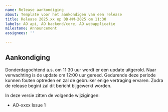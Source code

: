 ```yaml
---
name: Release aankondiging
about: Template voor het aankondigen van een release
title: Release 2025.xx op DD-MM-2025 om 11:30
labels: AO api, AO backend/core, AO webapplicatie
milestone: Announcement
assignees: ''

---
```


## Aankondiging

Donderdagochtend a.s. om 11:30 uur wordt er een update uitgerold. Naar verwachting is de update om 12:00 uur gereed. Gedurende deze periode kunnen fouten optreden en zal de gebruiker enige vertraging ervaren. Zodra de release begint zal dit bericht bijgewerkt worden.

In deze versie zitten de volgende wijzigingen:

* AO-xxxx Issue 1
